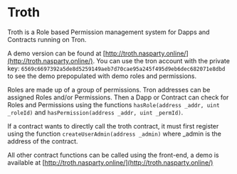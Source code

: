 # Troth
Troth is a Role based Permission management system for Dapps and Contracts running on Tron. 

A demo version can be found at [http://troth.nasparty.online/](http://troth.nasparty.online/). You can use the tron account with the private key: `6569c6697392a5de8d5259149aeb7d70cae95a245f495d9eb6dec682071e8dbd`
to see the demo prepopulated with demo roles and permissions.

Roles are made up of a group of permissions. Tron addresses can be assigned Roles and/or Permissions. Then a Dapp or Contract can check for Roles and Permissions using the functions `hasRole(address _addr, uint _roleId)` and `hasPermission(address _addr, uint _permId)`.

If a contract wants to directly call the troth contract, it must first register using the function `createUserAdmin(address _admin)` where _admin is the address of the contract.

All other contract functions can be called using the front-end, a demo is available at [http://troth.nasparty.online/](http://troth.nasparty.online/)
